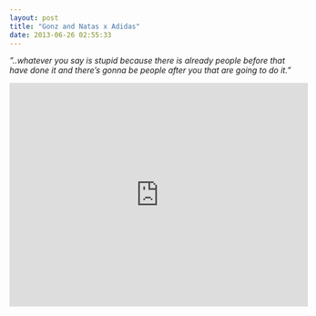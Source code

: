 ```yaml
---
layout: post
title: "Gonz and Natas x Adidas"
date: 2013-06-26 02:55:33
---
```


<p><em>&#8221;..whatever you say is stupid because there is already people before that have done it and there&#8217;s gonna be people after you that are going to do it.&#8221;</em></p>
<p><iframe frameborder="0" height="393" src="http://player.vimeo.com/video/69062135" width="524"></iframe></p>
